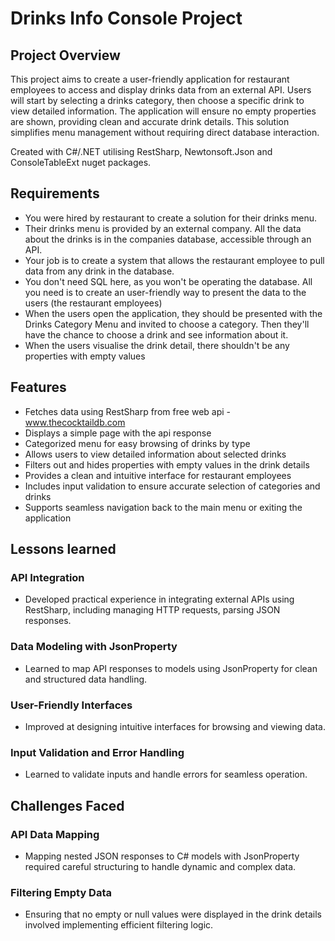 # Drinks Info Console Project

## Project Overview
This project aims to create a user-friendly application for restaurant employees to access and display drinks data from an external API. Users will start by selecting a drinks category, then choose a specific drink to view detailed information. The application will ensure no empty properties are shown, providing clean and accurate drink details. This solution simplifies menu management without requiring direct database interaction.

Created with C#/.NET utilising RestSharp, Newtonsoft.Json and ConsoleTableExt nuget packages.


## Requirements
- You were hired by restaurant to create a solution for their drinks menu.
- Their drinks menu is provided by an external company. All the data about the drinks is in the companies database, accessible through an API.
- Your job is to create a system that allows the restaurant employee to pull data from any drink in the database.
- You don't need SQL here, as you won't be operating the database. All you need is to create an user-friendly way to present the data to the users (the restaurant employees)
- When the users open the application, they should be presented with the Drinks Category Menu and invited to choose a category. Then they'll have the chance to choose a drink and see information about it.
- When the users visualise the drink detail, there shouldn't be any properties with empty values

## Features 
- Fetches data using RestSharp from free web api - www.thecocktaildb.com
- Displays a simple page with the api response
- Categorized menu for easy browsing of drinks by type
- Allows users to view detailed information about selected drinks
- Filters out and hides properties with empty values in the drink details
- Provides a clean and intuitive interface for restaurant employees
- Includes input validation to ensure accurate selection of categories and drinks
- Supports seamless navigation back to the main menu or exiting the application

##  Lessons learned
### API Integration
- Developed practical experience in integrating external APIs using RestSharp, including managing HTTP requests, parsing JSON responses.
### Data Modeling with JsonProperty
- Learned to map API responses to models using JsonProperty for clean and structured data handling.
### User-Friendly Interfaces
- Improved at designing intuitive interfaces for browsing and viewing data.
### Input Validation and Error Handling
- Learned to validate inputs and handle errors for seamless operation.

## Challenges Faced
### API Data Mapping
- Mapping nested JSON responses to C# models with JsonProperty required careful structuring to handle dynamic and complex data.
### Filtering Empty Data
- Ensuring that no empty or null values were displayed in the drink details involved implementing efficient filtering logic.

